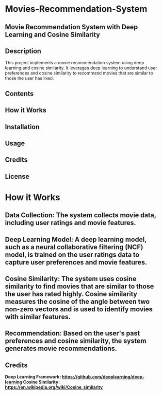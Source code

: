 # Movies-Recommendation-System
## Movie Recommendation System with Deep Learning and Cosine Similarity
## Description
This project implements a movie recommendation system using deep learning and cosine similarity. It leverages deep learning to understand user preferences and cosine similarity to recommend movies that are similar to those the user has liked.

## Contents
## How it Works
## Installation
## Usage
## Credits
## License
# How it Works
## Data Collection: The system collects movie data, including user ratings and movie features.

## Deep Learning Model: A deep learning model, such as a neural collaborative filtering (NCF) model, is trained on the user ratings data to capture user preferences and movie features.

## Cosine Similarity: The system uses cosine similarity to find movies that are similar to those the user has rated highly. Cosine similarity measures the cosine of the angle between two non-zero vectors and is used to identify movies with similar features.

## Recommendation: Based on the user's past preferences and cosine similarity, the system generates movie recommendations.

## Credits
**Deep Learning Framework: https://github.com/deeplearning/deep-learning
Cosine Similarity: https://en.wikipedia.org/wiki/Cosine_similarity**
